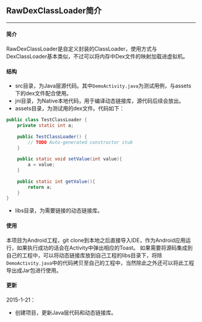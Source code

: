## RawDexClassLoader简介
---
#### 简介
RawDexClassLoader是自定义封装的ClassLoader，使用方式与DexClassLoader基本类似，不过可以将内存中Dex文件的映射加载进虚拟机。

#### 结构
- src目录，为Java层源代码。其中`DemoActivity.java`为测试用例，与assets下的dex文件配合使用。
- jni目录，为Native本地代码，用于编译动态链接库，源代码后续会放出。
- assets目录，为测试用的dex文件。代码如下：

```Java
public class TestClassLoader {
    private static int a;
    
    public TestClassLoader() {
        // TODO Auto-generated constructor stub
    }
    
    public static void setValue(int value){
        a = value;
    } 
    
    public static int getValue(){
        return a;
    }
}
```

- libs目录，为需要链接的动态链接库。

#### 使用
本项目为Android工程，git clone到本地之后直接导入IDE，作为Android应用运行，如果执行成功的话会在Activity中弹出相应的Toast。
如果需要将源码集成到自己的工程中，可以将动态链接库放到自己工程的libs目录下，将除`DemoActivity.java`中的代码拷贝至自己的工程中，当然除此之外还可以将此工程导出成Jar包进行使用。
#### 更新
2015-1-21：
- 创建项目，更新Java层代码和动态链接库。
